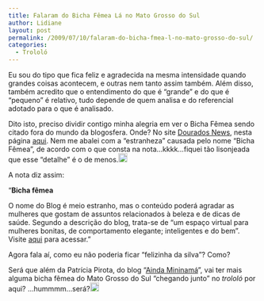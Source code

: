 ```yaml
---
title: Falaram do Bicha Fêmea Lá no Mato Grosso do Sul
author: Lidiane
layout: post
permalink: /2009/07/10/falaram-do-bicha-fmea-l-no-mato-grosso-do-sul/
categories:
  - Trololó
---
```

Eu sou do tipo que fica feliz e agradecida na mesma intensidade quando grandes coisas acontecem, e outras nem tanto assim também. Além disso, também acredito que o entendimento do que é “grande” e do que é “pequeno” é relativo, tudo depende de quem analisa e do referencial adotado para o que é analisado. 

Dito isto, preciso dividir contigo minha alegria em ver o Bicha Fêmea sendo citado fora do mundo da blogosfera. Onde? No site <a href="http://douradosnews.com.br/capa/" target="_blank" rel="noopener noreferrer">Dourados News</a>, nesta página <a href="http://douradosnews.com.br/leitura.php?id=15233&anoMat=2009" target="_blank" rel="noopener noreferrer">aqui</a>. Nem me abalei com a “estranheza” causada pelo nome “Bicha Fêmea”, de acordo com o que consta na nota…kkkk…fiquei tão lisonjeada que esse “detalhe” é o de menos.[<img title="EmoticonHappy" style="display:inline;" height="18" alt="EmoticonHappy" src="https://www.trololodemulher.com.br/2009/07/emoticonhappy_thumb8.gif" width="18" />](https://www.trololodemulher.com.br/2009/07/emoticonhappy8.gif) 

A nota diz assim: 

“**Bicha fêmea** 

O nome do Blog é meio estranho, mas o conteúdo poderá agradar as mulheres que gostam de assuntos relacionados à beleza e de dicas de saúde. Segundo a descrição do blog, trata-se de “um espaço virtual para mulheres bonitas, de comportamento elegante; inteligentes e do bem”. Visite [aqui](http://www.trololodemulher.com.br/) para acessar.”

Agora fala aí, como eu não poderia ficar “felizinha da silva”? Como?![<img title="EmoticonSurprised" style="display:inline;" height="18" alt="EmoticonSurprised" src="https://www.trololodemulher.com.br/2009/07/emoticonsurprised_thumb3.gif" width="20" />](https://www.trololodemulher.com.br/2009/07/emoticonsurprised3.gif) 

Será que além da Patrícia Pirota, do blog “<a href="http://www.patriciapirota.blogspot.com/" target="_blank" rel="noopener noreferrer">Ainda Mininamá</a>”, vai ter mais alguma bicha fêmea do Mato Grosso do Sul “chegando junto” no _trololó_ por aqui? …hummmm…será?[<img title="EmoticonBigSmile" style="display:inline;" height="18" alt="EmoticonBigSmile" src="https://www.trololodemulher.com.br/2009/07/emoticonbigsmile_thumb6.gif" width="18" />](https://www.trololodemulher.com.br/2009/07/emoticonbigsmile6.gif)